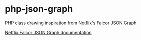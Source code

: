 # php-json-graph

PHP class drawing inspiration from Netflix's Falcor JSON Graph

[Netflix Falcor JSON Graph documentation](https://netflix.github.io/falcor/documentation/jsongraph.html)
